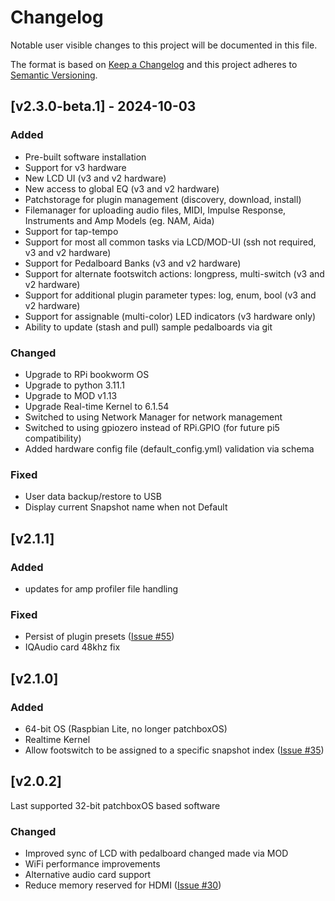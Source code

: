 # Changelog
Notable user visible changes to this project will be documented in this file.

The format is based on [Keep a Changelog](http://keepachangelog.com/en/1.0.0/)
and this project adheres to [Semantic Versioning](http://semver.org/spec/v2.0.0.html).

## [v2.3.0-beta.1] - 2024-10-03
### Added
- Pre-built software installation
- Support for v3 hardware
- New LCD UI (v3 and v2 hardware)
- New access to global EQ (v3 and v2 hardware)
- Patchstorage for plugin management (discovery, download, install)
- Filemanager for uploading audio files, MIDI, Impulse Response, Instruments and Amp Models (eg. NAM, Aida)
- Support for tap-tempo
- Support for most all common tasks via LCD/MOD-UI (ssh not required, v3 and v2 hardware)
- Support for Pedalboard Banks (v3 and v2 hardware)
- Support for alternate footswitch actions: longpress, multi-switch (v3 and v2 hardware)
- Support for additional plugin parameter types: log, enum, bool (v3 and v2 hardware)
- Support for assignable (multi-color) LED indicators (v3 hardware only)
- Ability to update (stash and pull) sample pedalboards via git
 
### Changed
- Upgrade to RPi bookworm OS
- Upgrade to python 3.11.1
- Upgrade to MOD v1.13
- Upgrade Real-time Kernel to 6.1.54
- Switched to using Network Manager for network management
- Switched to using gpiozero instead of RPi.GPIO (for future pi5 compatibility)
- Added hardware config file (default_config.yml) validation via schema

### Fixed
- User data backup/restore to USB
- Display current Snapshot name when not Default

## [v2.1.1]
### Added
- updates for amp profiler file handling

### Fixed
- Persist of plugin presets ([Issue #55](https://github.com/TreeFallSound/pi-stomp/issues/55))
- IQAudio card 48khz fix

## [v2.1.0]
### Added
- 64-bit OS (Raspbian Lite, no longer patchboxOS)
- Realtime Kernel
- Allow footswitch to be assigned to a specific snapshot index ([Issue #35](https://github.com/TreeFallSound/pi-stomp/issues/35))

## [v2.0.2]
Last supported 32-bit patchboxOS based software
### Changed
- Improved sync of LCD with pedalboard changed made via MOD
- WiFi performance improvements
- Alternative audio card support
- Reduce memory reserved for HDMI ([Issue #30](https://github.com/TreeFallSound/pi-stomp/issues/30))